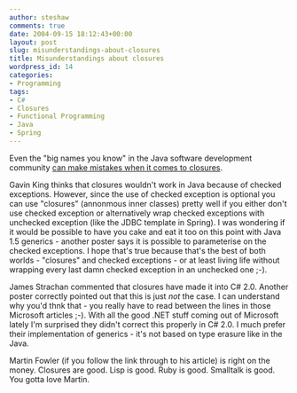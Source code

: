 ```yaml
---
author: steshaw
comments: true
date: 2004-09-15 18:12:43+00:00
layout: post
slug: misunderstandings-about-closures
title: Misunderstandings about closures
wordpress_id: 14
categories:
- Programming
tags:
- C#
- Closures
- Functional Programming
- Java
- Spring
---
```


Even the "big names you know" in the Java software development community [can make mistakes when it comes to closures](http://www.almaer.com/blog/archives/000435.html).

Gavin King thinks that closures wouldn't work in Java because of checked exceptions. However, since the use of checked exception is optional you can use "closures" (annonmous inner classes) pretty well if you either don't use checked exception or alternatively wrap checked exceptions with unchecked exception (like the JDBC template in Spring). I was wondering if it would be possible to have you cake and eat it too on this point with Java 1.5 generics - another poster says it is possible to parameterise on the checked exceptions. I hope that's true because that's the best of both worlds - "closures" and checked exceptions - or at least living life without wrapping every last damn checked exception in an unchecked one ;-).

James Strachan commented that closures have made it into C# 2.0. Another poster correctly pointed out that this is just *not* the case. I can understand why you'd thnk that - you really have to read between the lines in those Microsoft articles ;-). With all the good .NET stuff coming out of Microsoft lately I'm surprised they didn't correct this properly in C# 2.0. I much prefer their implementation of generics - it's not based on type erasure like in the Java.

Martin Fowler (if you follow the link through to his article) is right on the money. Closures are good. Lisp is good. Ruby is good. Smalltalk is good. You gotta love Martin.
